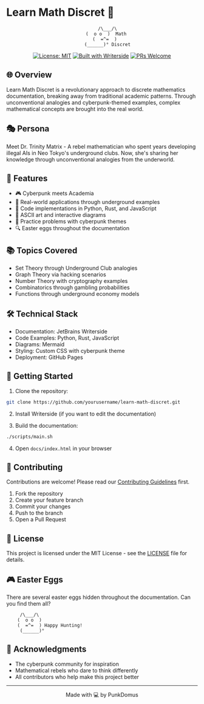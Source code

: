 # Learn Math Discret 🎲

<div align="center">

```ascii
    /\___/\
   (  o o  )  Math
   (  =^=  ) 
    (______)° Discret
```

[![License: MIT](https://img.shields.io/badge/License-MIT-cyberpunk.svg)](LICENSE)
[![Built with Writerside](https://img.shields.io/badge/Built%20with-Writerside-neon.svg)](https://www.jetbrains.com/writerside/)
[![PRs Welcome](https://img.shields.io/badge/PRs-welcome-brightgreen.svg)](http://makeapullrequest.com)

</div>

## 🌐 Overview

Learn Math Discret is a revolutionary approach to discrete mathematics documentation, breaking away from traditional academic patterns. Through unconventional analogies and cyberpunk-themed examples, complex mathematical concepts are brought into the real world.

## 🎭 Persona

Meet Dr. Trinity Matrix - A rebel mathematician who spent years developing illegal AIs in Neo Tokyo's underground clubs. Now, she's sharing her knowledge through unconventional analogies from the underworld.

## 🚀 Features

- 🎮 Cyberpunk meets Academia
- 🎲 Real-world applications through underground examples
- 🔧 Code implementations in Python, Rust, and JavaScript
- 🎨 ASCII art and interactive diagrams
- 🧮 Practice problems with cyberpunk themes
- 🔍 Easter eggs throughout the documentation

## 📚 Topics Covered

- Set Theory through Underground Club analogies
- Graph Theory via hacking scenarios
- Number Theory with cryptography examples
- Combinatorics through gambling probabilities
- Functions through underground economy models

## 🛠 Technical Stack

- Documentation: JetBrains Writerside
- Code Examples: Python, Rust, JavaScript
- Diagrams: Mermaid
- Styling: Custom CSS with cyberpunk theme
- Deployment: GitHub Pages

## 🚀 Getting Started

1. Clone the repository:
```bash
git clone https://github.com/yourusername/learn-math-discret.git
```

2. Install Writerside (if you want to edit the documentation)

3. Build the documentation:
```bash
./scripts/main.sh
```

4. Open `docs/index.html` in your browser

## 🤝 Contributing

Contributions are welcome! Please read our [Contributing Guidelines](CONTRIBUTING.md) first.

1. Fork the repository
2. Create your feature branch
3. Commit your changes
4. Push to the branch
5. Open a Pull Request

## 📜 License

This project is licensed under the MIT License - see the [LICENSE](LICENSE) file for details.

## 🎮 Easter Eggs

There are several easter eggs hidden throughout the documentation. Can you find them all?

```ascii
     /\___/\
    (  o o  )
    (  =^=  ) Happy Hunting!
     (______)°
```

## 🌟 Acknowledgments

- The cyberpunk community for inspiration
- Mathematical rebels who dare to think differently
- All contributors who help make this project better

---

<div align="center">
Made with 💻 by PunkDomus
</div>